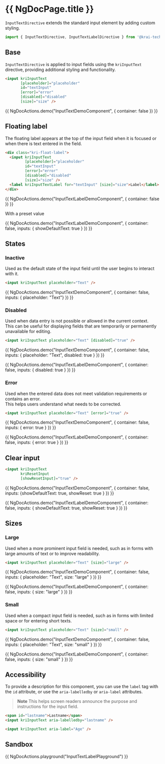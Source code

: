 # {{ NgDocPage.title }}

`InputTextDirective` extends the standard input element by adding custom styling.

```ts
import { InputTextDirective, InputTextLabelDirective } from '@krai-tech/kit/input-text';
```

## Base

`InputTextDirective` is applied to input fields using the `kriInputText` directive, providing additional styling and functionality.

```html
<input kriInputText 
       [placeholder]="placeholder" 
       id="textInput" 
       [error]="error" 
       [disabled]="disabled" 
       [size]="size" />
```

{{ NgDocActions.demo("InputTextDemoComponent", { container: false }) }}

## Floating label

The floating label appears at the top of the input field when it is focused or when there is text entered in the field.

```html
<div class="kri-float-label">
  <input kriInputText 
         [placeholder]="placeholder" 
         id="textInput" 
         [error]="error" 
         [disabled]="disabled" 
         [size]="size" />
  <label kriInputTextLabel for="textInput" [size]="size">Label</label>
</div>
```

{{ NgDocActions.demo("InputTextLabelDemoComponent", { container: false }) }}

With a preset value

{{ NgDocActions.demo("InputTextLabelDemoComponent", { container: false, inputs: { showDefaultText: true } }) }}

## States

### Inactive

Used as the default state of the input field until the user begins to interact with it.

```html
<input kriInputText placeholder="Text" />
```

{{ NgDocActions.demo("InputTextDemoComponent", { container: false, inputs: { placeholder: "Text"} }) }}

### Disabled

Used when data entry is not possible or allowed in the current context. <br>
This can be useful for displaying fields that are temporarily or permanently unavailable for editing.

```html
<input kriInputText placeholder="Text" [disabled]="true" />
```

{{ NgDocActions.demo("InputTextDemoComponent", { container: false, inputs: { placeholder: "Text", disabled: true } }) }}

{{ NgDocActions.demo("InputTextLabelDemoComponent", { container: false, inputs: { disabled: true } }) }}

### Error

Used when the entered data does not meet validation requirements or contains an error. <br>
This helps users understand what needs to be corrected.

```html
<input kriInputText placeholder="Text" [error]="true" />
```

{{ NgDocActions.demo("InputTextDemoComponent", { container: false, inputs: { error: true } }) }}

{{ NgDocActions.demo("InputTextLabelDemoComponent", { container: false, inputs: { error: true } }) }}

## Clear input

```html
<input kriInputText
       kriResetInput
       [showResetInput]="true" />
```

{{ NgDocActions.demo("InputTextDemoComponent", { container: false, inputs: {showDefaultText: true, showReset: true } }) }}

{{ NgDocActions.demo("InputTextLabelDemoComponent", { container: false, inputs: { showDefaultText: true, showReset: true } }) }}

## Sizes

### Large

Used when a more prominent input field is needed, such as in forms with large amounts of text or to improve readability.

```html
<input kriInputText placeholder="Text" [size]="large" />
```

{{ NgDocActions.demo("InputTextDemoComponent", { container: false, inputs: { placeholder: "Text", size: "large" } }) }}

{{ NgDocActions.demo("InputTextLabelDemoComponent", { container: false, inputs: { size: "large" } }) }}

### Small

Used when a compact input field is needed, such as in forms with limited space or for entering short texts.

```html
<input kriInputText placeholder="Text" [size]="small" />
```

{{ NgDocActions.demo("InputTextDemoComponent", { container: false, inputs: { placeholder: "Text", size: "small" } }) }}

{{ NgDocActions.demo("InputTextLabelDemoComponent", { container: false, inputs: { size: "small" } }) }}

## Accessibility

To provide a description for this component, you can use the `label` tag with the `id` attribute, or use the `aria-labelledby` or `aria-label` attributes.
> **Note**
> This helps screen readers announce the purpose and instructions for the input field.

```html
<span id="lastname">Lastname</span>
<input kriInputText aria-labelledby="lastname" />

<input kriInputText aria-label="Age" />
```

## Sandbox

{{ NgDocActions.playground("InputTextLabelPlayground") }}
